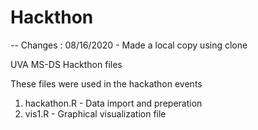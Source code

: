 # Hackthon

-- Changes : 08/16/2020 - Made a local copy using clone

UVA MS-DS Hackthon files


These files were used in the hackathon events

1. hackathon.R - Data import and preperation
2. vis1.R - Graphical visualization file

